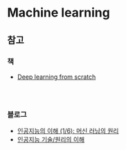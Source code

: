 # Machine learning
## 참고
### 책
- [Deep learning from scratch](https://www.hanbit.co.kr/media/community/review_view.html?hbr_idx=3595)
### <br/>

### 블로그
- [인공지능의 이해 (1/6): 머신 러닝의 원리](https://brunch.co.kr/@linecard/321)
- [인공지능 기술/원리의 이해](https://brunch.co.kr/@morningb/3)

